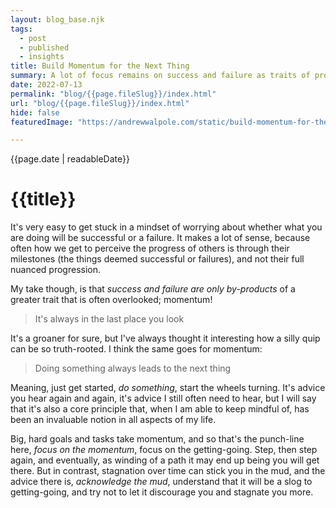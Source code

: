 ```yaml
---
layout: blog_base.njk
tags: 
  - post
  - published
  - insights
title: Build Momentum for the Next Thing
summary: A lot of focus remains on success and failure as traits of progress, but I've learned that it's really momentum that you should keep your eye on.
date: 2022-07-13
permalink: "blog/{{page.fileSlug}}/index.html"
url: "blog/{{page.fileSlug}}/index.html"
hide: false
featuredImage: "https://andrewwalpole.com/static/build-momentum-for-the-next-thing.png"

---
```


{{page.date | readableDate}}
# {{title}}

It's very easy to get stuck in a mindset of worrying about whether what you are doing will be successful or a failure. It makes a lot of sense, because often how we get to perceive the progress of others is through their milestones (the things deemed successful or failures), and not their full nuanced progression.

My take though, is that *success and failure are only by-products* of a greater trait that is often overlooked; momentum!

> It's always in the last place you look

It's a groaner for sure, but I've always thought it interesting how a silly quip can be so truth-rooted. I think the same goes for momentum:

> Doing something always leads to the next thing

Meaning, just get started, *do something*, start the wheels turning. It's advice you hear again and again, it's advice I still often need to hear, but I will say that it's also a core principle that, when I am able to keep mindful of, has been an invaluable notion in all aspects of my life.

Big, hard goals and tasks take momentum, and so that's the punch-line here, *focus on the momentum*, focus on the getting-going. Step, then step again, and eventually, as winding of a path it may end up being you will get there. But in contrast, stagnation over time can stick you in the mud, and the advice there is, *acknowledge the mud*, understand that it will be a slog to getting-going, and try not to let it discourage you and stagnate you more.